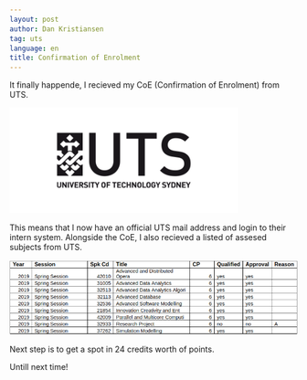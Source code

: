 ```yaml
---
layout: post
author: Dan Kristiansen
tag: uts
language: en
title: Confirmation of Enrolment
---
```


It finally happende, I recieved my CoE (Confirmation of Enrolment) from UTS.

<img class="float-right" width="400" src="/images/UTS.png"/>

This means that I now have an official UTS mail address and login to their intern system.
Alongside the CoE, I also recieved a listed of assesed subjects from UTS.

<img class="img-fluid" src="/images/subjects.png"/>

Next step is to get a spot in 24 credits worth of points.

Untill next time!
